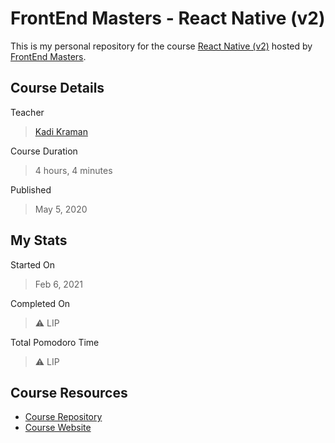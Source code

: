 # FrontEnd Masters - React Native (v2)

This is my personal repository for the course [React Native (v2)](https://frontendmasters.com/courses/react-native-v2/) hosted by [FrontEnd Masters](https://frontendmasters.com/).

## Course Details

Teacher

> [Kadi Kraman](https://twitter.com/kadikraman)

Course Duration

> 4 hours, 4 minutes

Published

> May 5, 2020

## My Stats

Started On

> Feb 6, 2021

Completed On

> ⚠️ LIP

Total Pomodoro Time

> ⚠️ LIP

## Course Resources

- [Course Repository](https://github.com/kadikraman/react-native-v2)
- [Course Website](https://kadikraman.github.io/react-native-v2/)
